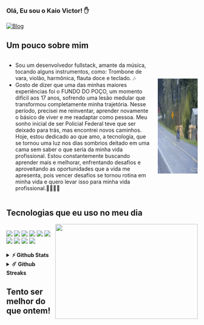 ### Olá, Eu sou o Kaio Victor! ✋

[![Blog](https://img.shields.io/badge/LinkedIn-0077B5?style=for-the-badge&logo=linkedin&logoColor=white)](https://www.linkedin.com/in/kaio-victor-benicio-da-silva-61bb4a248/)

## Um pouco sobre mim

<div style="display: flex; align-items: center;">
  <div>
    <ul>
      <li>Sou um desenvolvedor fullstack, amante da música, tocando alguns instrumentos, como: Trombone de vara, violão, harmônica, flauta doce e teclado. 🎶</li>
      <li>Gosto de dizer que uma das minhas maiores experiências foi o FUNDO DO POÇO, um momento difícil aos 17 anos, sofrendo uma lesão medular que transformou completamente minha trajetória. Nesse período, precisei me reinventar, aprender novamente o básico de viver e me readaptar como pessoa. Meu sonho inicial de ser Policial Federal teve que ser deixado para trás, mas encontrei novos caminhos. Hoje, estou dedicado ao que amo, a tecnologia, que se tornou uma luz nos dias sombrios deitado em uma cama sem saber o que seria da minha vida profissional. Estou constantemente buscando aprender mais e melhorar, enfrentando desafios e aproveitando as oportunidades que a vida me apresenta, pois vencer desafios se tornou rotina em minha vida e quero levar isso para minha vida profissional.👨‍🦽💨🔱</li>
    </ul>
  </div>

  <div style="margin-left: 20px;">
    <img src="gifs/eukkk.gif" alt="Alt Text" height="250" width="1500">
  </div>
</div>

## Tecnologias que eu uso no meu dia

<img align="right" height="250" width="375" alt="" src="https://raw.githubusercontent.com/iampavangandhi/iampavangandhi/master/gifs/coder.gif" />
<div style="display: inline_block"><br/>
<img aling="center" src="https://img.shields.io/badge/HTML5-E34F26?style=for-the-badge&logo=html5&logoColor=white"/>
<img aling="center" src="https://img.shields.io/badge/CSS3-1572B6?style=for-the-badge&logo=css3&logoColor=white"/>
<img aling="center" src="https://img.shields.io/badge/JavaScript-F7DF1E?style=for-the-badge&logo=javascript&logoColor=black"/>
<img aling="center" src="https://img.shields.io/badge/React-20232A?style=for-the-badge&logo=react&logoColor=61DAFB"/>
<img aling="center" src="https://img.shields.io/badge/Node.js-43853D?style=for-the-badge&logo=node.js&logoColor=white"/>
<img aling="center" src="https://img.shields.io/badge/Express.js-404D59?style=for-the-badge"/>
<img aling="center" src="https://img.shields.io/badge/Prisma-1B222D?style=for-the-badge&logo=prisma&logoColor=white"/>
<img aling="center" src="https://img.shields.io/badge/TypeScript-3178C6?style=for-the-badge&logo=typescript&logoColor=white"/>
<img aling="center" src="https://img.shields.io/badge/MongoDB-4EA94B?style=for-the-badge&logo=mongodb&logoColor=white"/>
<img aling="center" src="https://img.shields.io/badge/PostgreSQL-336791?style=for-the-badge&logo=postgresql&logoColor=white"/>

</div><br/>

<details>
  <summary><b>⚡ Github Stats</b></summary>

  <br />
  <img height="180em" src="https://github-readme-stats.vercel.app/api?username=Kess220=true&hide_border=true&&count_private=true&include_all_commits=true" />
  <img height="180em" src="https://github-readme-stats.vercel.app/api/top-langs/?username=Kess220&exclude_repo=KNN-Image-Classification&show_icons=true&hide_border=true&layout=compact&langs_count=8"/>
</details>

<details>
  <summary><b>☄️ Github Streaks</b></summary>

  <br />
  <img height="180em" src="https://github-readme-streak-stats.herokuapp.com/?user=iampavangandhi&hide_border=true" />
</details>

## Tento ser melhor do que ontem!
